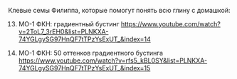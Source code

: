 Клевые семы Филиппа, которые помогут понять всю глину с домашкой:

13. МО-1 ФКН: градиентный бустинг
https://www.youtube.com/watch?v=2ToL7_3rEH0&list=PLNKXA-74YGLgySG97HnQF7tTPzYsExUT_&index=14

14. МО-1 ФКН: 50 оттенков градиентного бустинга
https://www.youtube.com/watch?v=rfs5_kBL0SY&list=PLNKXA-74YGLgySG97HnQF7tTPzYsExUT_&index=15